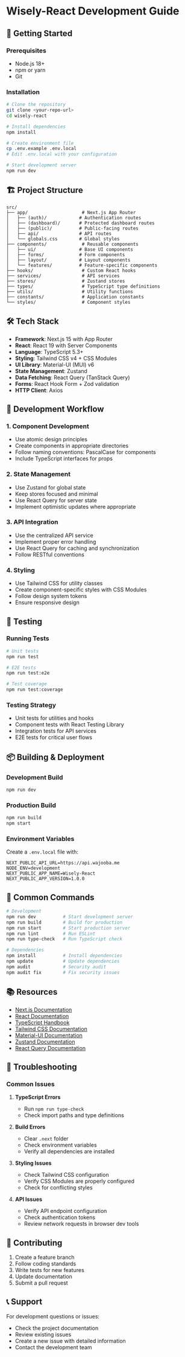 # Wisely-React Development Guide

## 🚀 Getting Started

### Prerequisites
- Node.js 18+ 
- npm or yarn
- Git

### Installation
```bash
# Clone the repository
git clone <your-repo-url>
cd wisely-react

# Install dependencies
npm install

# Create environment file
cp .env.example .env.local
# Edit .env.local with your configuration

# Start development server
npm run dev
```

## 🏗️ Project Structure

```
src/
├── app/                    # Next.js App Router
│   ├── (auth)/            # Authentication routes
│   ├── (dashboard)/       # Protected dashboard routes
│   ├── (public)/          # Public-facing routes
│   ├── api/               # API routes
│   └── globals.css        # Global styles
├── components/             # Reusable components
│   ├── ui/                # Base UI components
│   ├── forms/             # Form components
│   ├── layout/            # Layout components
│   └── features/          # Feature-specific components
├── hooks/                  # Custom React hooks
├── services/               # API services
├── stores/                 # Zustand stores
├── types/                  # TypeScript type definitions
├── utils/                  # Utility functions
├── constants/              # Application constants
└── styles/                 # Component styles
```

## 🛠️ Tech Stack

- **Framework**: Next.js 15 with App Router
- **React**: React 19 with Server Components
- **Language**: TypeScript 5.3+
- **Styling**: Tailwind CSS v4 + CSS Modules
- **UI Library**: Material-UI (MUI) v6
- **State Management**: Zustand
- **Data Fetching**: React Query (TanStack Query)
- **Forms**: React Hook Form + Zod validation
- **HTTP Client**: Axios

## 📝 Development Workflow

### 1. Component Development
- Use atomic design principles
- Create components in appropriate directories
- Follow naming conventions: PascalCase for components
- Include TypeScript interfaces for props

### 2. State Management
- Use Zustand for global state
- Keep stores focused and minimal
- Use React Query for server state
- Implement optimistic updates where appropriate

### 3. API Integration
- Use the centralized API service
- Implement proper error handling
- Use React Query for caching and synchronization
- Follow RESTful conventions

### 4. Styling
- Use Tailwind CSS for utility classes
- Create component-specific styles with CSS Modules
- Follow design system tokens
- Ensure responsive design

## 🧪 Testing

### Running Tests
```bash
# Unit tests
npm run test

# E2E tests
npm run test:e2e

# Test coverage
npm run test:coverage
```

### Testing Strategy
- Unit tests for utilities and hooks
- Component tests with React Testing Library
- Integration tests for API services
- E2E tests for critical user flows

## 📦 Building & Deployment

### Development Build
```bash
npm run dev
```

### Production Build
```bash
npm run build
npm start
```

### Environment Variables
Create a `.env.local` file with:
```
NEXT_PUBLIC_API_URL=https://api.wajooba.me
NODE_ENV=development
NEXT_PUBLIC_APP_NAME=Wisely-React
NEXT_PUBLIC_APP_VERSION=1.0.0
```

## 🔧 Common Commands

```bash
# Development
npm run dev          # Start development server
npm run build        # Build for production
npm run start        # Start production server
npm run lint         # Run ESLint
npm run type-check   # Run TypeScript check

# Dependencies
npm install          # Install dependencies
npm update           # Update dependencies
npm audit            # Security audit
npm audit fix        # Fix security issues
```

## 📚 Resources

- [Next.js Documentation](https://nextjs.org/docs)
- [React Documentation](https://react.dev/)
- [TypeScript Handbook](https://www.typescriptlang.org/docs/)
- [Tailwind CSS Documentation](https://tailwindcss.com/docs)
- [Material-UI Documentation](https://mui.com/)
- [Zustand Documentation](https://github.com/pmndrs/zustand)
- [React Query Documentation](https://tanstack.com/query)

## 🐛 Troubleshooting

### Common Issues

1. **TypeScript Errors**
   - Run `npm run type-check`
   - Check import paths and type definitions

2. **Build Errors**
   - Clear `.next` folder
   - Check environment variables
   - Verify all dependencies are installed

3. **Styling Issues**
   - Check Tailwind CSS configuration
   - Verify CSS Modules are properly configured
   - Check for conflicting styles

4. **API Issues**
   - Verify API endpoint configuration
   - Check authentication tokens
   - Review network requests in browser dev tools

## 🤝 Contributing

1. Create a feature branch
2. Follow coding standards
3. Write tests for new features
4. Update documentation
5. Submit a pull request

## 📞 Support

For development questions or issues:
- Check the project documentation
- Review existing issues
- Create a new issue with detailed information
- Contact the development team
